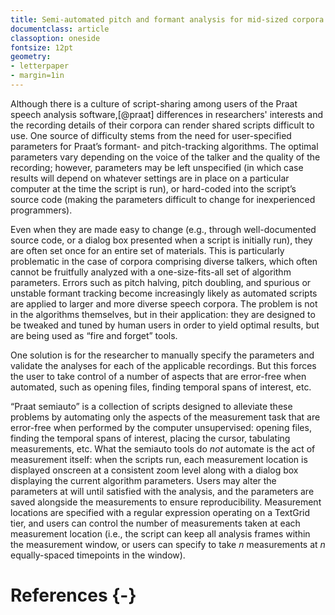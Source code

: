 ```yaml
---
title: Semi-automated pitch and formant analysis for mid-sized corpora
documentclass: article
classoption: oneside
fontsize: 12pt
geometry:
- letterpaper
- margin=1in
---
```


Although there is a culture of script-sharing among users of the Praat speech analysis software,[@praat] differences in researchers' interests and the recording details of their corpora can render shared scripts difficult to use.
One source of difficulty stems from the need for user-specified parameters for Praat’s formant- and pitch-tracking algorithms.
The optimal parameters vary depending on the voice of the talker and the quality of the recording; however, parameters may be left unspecified (in which case results will depend on whatever settings are in place on a particular computer at the time the script is run), or hard-coded into the script’s source code (making the parameters difficult to change for inexperienced programmers).

Even when they are made easy to change (e.g., through well-documented source code, or a dialog box presented when a script is initially run), they are often set once for an entire set of materials.
This is particularly problematic in the case of corpora comprising diverse talkers, which often cannot be fruitfully analyzed with a one-size-fits-all set of algorithm parameters.
Errors such as pitch halving, pitch doubling, and spurious or unstable formant tracking become increasingly likely as automated scripts are applied to larger and more diverse speech corpora.
The problem is not in the algorithms themselves, but in their application: they are designed to be tweaked and tuned by human users in order to yield optimal results, but are being used as “fire and forget” tools.

One solution is for the researcher to manually specify the parameters and validate the analyses for each of the applicable recordings.
But this forces the user to take control of a number of aspects that are error-free when automated, such as opening files, finding temporal spans of interest, etc.

“Praat semiauto” is a collection of scripts designed to alleviate these problems by automating only the aspects of the measurement task that are error-free when performed by the computer unsupervised: opening files, finding the temporal spans of interest, placing the cursor, tabulating measurements, etc.
What the semiauto tools do _not_ automate is the act of measurement itself: when the scripts run, each measurement location is displayed onscreen at a consistent zoom level along with a dialog box displaying the current algorithm parameters.
Users may alter the parameters at will until satisfied with the analysis, and the parameters are saved alongside the measurements to ensure reproducibility.
Measurement locations are specified with a regular expression operating on a TextGrid tier, and users can control the number of measurements taken at each measurement location (i.e., the script can keep all analysis frames within the measurement window, or users can specify to take _n_ measurements at _n_ equally-spaced timepoints in the window).

# References {-}

<!-- TODO: wrap up with a statement of when you would use the tools (i.e., small-to-medium corpora, or when high accuracy is required like when studying near-mergers) -->
<!-- TODO: cpran: The semiauto tools are distributed through CPrAN [@cpran], so there will also be a brief discussion of that... -->
<!-- TODO: say something about automatic vs hand measurement accuracy? @ShadleEtAl2016 -->
<!-- TODO: other tools in the pipeline: syllable segmentation? -->
<!-- TODO: mention narrow vs wideband for pitch vs formant tool? -->
